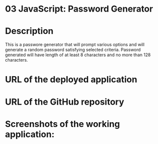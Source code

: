 # 03 JavaScript: Password Generator

# Description

This is a passwore generator that will prompt various options and will generate a random password satisfying selected criteria. Password generated will have length of at least 8 characters and no more than 128 characters.

# URL of the deployed application


# URL of the GitHub repository


# Screenshots of the working application:
